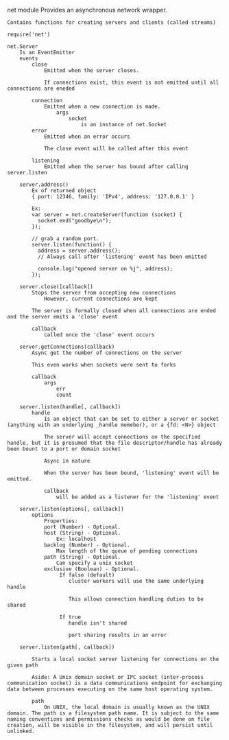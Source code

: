 net module
	Provides an asynchronous network wrapper.

	Contains functions for creating servers and clients (called streams)

	require('net')

	net.Server
		Is an EventEmitter
		events
			close
				Emitted when the server closes.

				If connections exist, this event is not emitted until all connections are eneded

			connection
				Emitted when a new connection is made.
					args
						socket
							is an instance of net.Socket
			error
				Emitted when an error occurs

				The close event will be called after this event

			listening
				Emitted when the server has bound after calling server.listen

		server.address()
			Ex of returned object
			{ port: 12346, family: 'IPv4', address: '127.0.0.1' }

			Ex:
			var server = net.createServer(function (socket) {
			  socket.end("goodbye\n");
			});

			// grab a random port.
			server.listen(function() {
			  address = server.address();
			  // Always call after 'listening' event has been emitted

			  console.log("opened server on %j", address);
			});

		server.close([callback])
			Stops the server from accepting new connections
				However, current connections are kept

			The server is formally closed when all connections are ended and the server emits a 'close' event

			callback
				called once the 'close' event occurs

		server.getConnections(callback)
			Async get the number of connections on the server

			This even works when sockets were sent to forks

			callback
				args
					err
					count

		server.listen(handle[, callback])
			handle
				Is an object that can be set to either a server or socket (anything with an underlying _handle memeber), or a {fd: <N>} object

				The server will accept connections on the specified handle, but it is presumed that the file descriptor/handle has already been bount to a port or domain socket

				Async in nature

				When the server has been bound, 'listening' event will be emitted.  

				callback
					will be added as a listener for the 'listening' event

		server.listen(options[, callback])
			options
				Properties:
				port (Number) - Optional.
				host (String) - Optional.
					Ex: localhost
				backlog (Number) - Optional.
					Max length of the queue of pending connections
				path (String) - Optional.
					Can specify a unix socket
				exclusive (Boolean) - Optional.
					 If false (default)
					 	cluster workers will use the same underlying handle
					 	
					 	This allows connection handling duties to be shared

					 If true
					 	handle isn't shared

					 	port sharing results in an error
		
		server.listen(path[, callback])

			Starts a local socket server listening for connections on the given path

			Aside: A Unix domain socket or IPC socket (inter-process communication socket) is a data communications endpoint for exchanging data between processes executing on the same host operating system. 

			path
				On UNIX, the local domain is usually known as the UNIX domain. The path is a filesystem path name. It is subject to the same naming conventions and permissions checks as would be done on file creation, will be visible in the filesystem, and will persist until unlinked.
